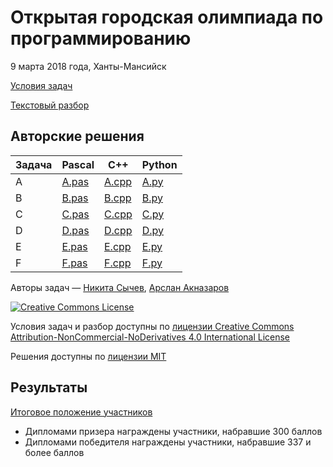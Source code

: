 # Открытая городская олимпиада по программированию

9 марта 2018 года, Ханты-Мансийск

[Условия задач](problems.pdf)

[Текстовый разбор](analysis.pdf)

## Авторские решения

Задача | Pascal | C++ | Python
--- | --- | --- | ---
A | [A.pas](A.pas) | [A.cpp](A.cpp) | [A.py](A.py)
B | [B.pas](B.pas) | [B.cpp](B.cpp) | [B.py](B.py)
C | [C.pas](C.pas) | [C.cpp](C.cpp) | [C.py](C.py)
D | [D.pas](D.pas) | [D.cpp](D.cpp) | [D.py](D.py)
E | [E.pas](E.pas) | [E.cpp](E.cpp) | [E.py](E.py)
F | [F.pas](F.pas) | [F.cpp](F.cpp) | [F.py](F.py)

Авторы задач — [Никита Сычев](https://github.com/nsychev), [Арслан Акназаров](https://github.com/Arimionim)

[![Creative Commons License](https://i.creativecommons.org/l/by-nc-nd/4.0/88x31.png)](http://creativecommons.org/licenses/by-nc-nd/4.0/)

Условия задач и разбор доступны по [лицензии Creative Commons Attribution-NonCommercial-NoDerivatives 4.0 International License](http://creativecommons.org/licenses/by-nc-nd/4.0/)

Решения доступны по [лицензии MIT](LICENSE)

## Результаты

[Итоговое положение участников](https://contest.yandex.ru/contest/7686/standings/)

* Дипломами призера награждены участники, набравшие 300 баллов
* Дипломами победителя награждены участники, набравшие 337 и более баллов
